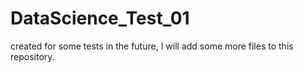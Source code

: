 # DataScience_Test_01
created for some tests
in the future, I will add some more files to this repository.
